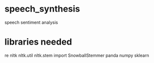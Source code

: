 # speech_synthesis
speech sentiment analysis
# libraries needed
re
nltk
nltk.util
nltk.stem import SnowballStemmer
panda
numpy
sklearn
